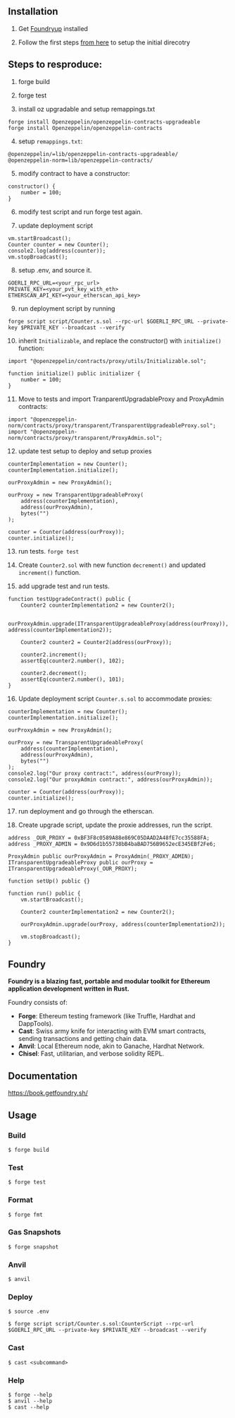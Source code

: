 ## Installation

1. Get [Foundryup](https://book.getfoundry.sh/getting-started/installation) installed


2. Follow the first steps [from here](https://book.getfoundry.sh/getting-started/first-steps) to setup the initial direcotry

## Steps to resproduce:

1. forge build

2. forge test

3. install oz upgradable and setup remappings.txt
```shell
forge install Openzeppelin/openzeppelin-contracts-upgradeable
forge install Openzeppelin/openzeppelin-contracts
```

4. setup `remappings.txt`:
```
@openzeppelin/=lib/openzeppelin-contracts-upgradeable/
@openzeppelin-norm=lib/openzeppelin-contracts/
```

5. modify contract to have a constructor:
```
constructor() {
    number = 100;
}
```

6. modify test script and run forge test again.

7. update deployment script
```
vm.startBroadcast();
Counter counter = new Counter();
console2.log(address(counter));
vm.stopBroadcast();
```

8. setup .env, and source it.
```
GOERLI_RPC_URL=<your_rpc_url>
PRIVATE_KEY=<your_pvt_key_with_eth>
ETHERSCAN_API_KEY=<your_etherscan_api_key>
```

9. run deployment script by running 
```shell
forge script script/Counter.s.sol --rpc-url $GOERLI_RPC_URL --private-key $PRIVATE_KEY --broadcast --verify
```

10. inherit `Initializable`, and replace the constructor() with `initialize()` function:
```
import "@openzeppelin/contracts/proxy/utils/Initializable.sol";
```

```
function initialize() public initializer {
    number = 100;
}
```

11. Move to tests and import TranparentUpgradableProxy and ProxyAdmin contracts:
```
import "@openzeppelin-norm/contracts/proxy/transparent/TransparentUpgradeableProxy.sol";
import "@openzeppelin-norm/contracts/proxy/transparent/ProxyAdmin.sol";
```

12. update test setup to deploy and setup proxies
```
counterImplementation = new Counter();
counterImplementation.initialize();

ourProxyAdmin = new ProxyAdmin();

ourProxy = new TransparentUpgradeableProxy(
    address(counterImplementation),
    address(ourProxyAdmin),
    bytes("")
);

counter = Counter(address(ourProxy));
counter.initialize();
```

13. run tests. `forge test`

14. Create `Counter2.sol` with new function `decrement()` and updated `increment()` function.

15. add upgrade test and run tests.
```
function testUpgradeContract() public {
    Counter2 counterImplementation2 = new Counter2();

    ourProxyAdmin.upgrade(ITransparentUpgradeableProxy(address(ourProxy)), address(counterImplementation2));

    Counter2 counter2 = Counter2(address(ourProxy));

    counter2.increment();
    assertEq(counter2.number(), 102);

    counter2.decrement();
    assertEq(counter2.number(), 101);
}
```

16. Update deployment script `Counter.s.sol` to accommodate proxies:
```
counterImplementation = new Counter();
counterImplementation.initialize();

ourProxyAdmin = new ProxyAdmin();

ourProxy = new TransparentUpgradeableProxy(
    address(counterImplementation),
    address(ourProxyAdmin),
    bytes("")
);
console2.log("Our proxy contract:", address(ourProxy));
console2.log("Our proxyAdmin contract:", address(ourProxyAdmin));

counter = Counter(address(ourProxy));
counter.initialize();
```

17. run deployment and go through the etherscan.

18. Create upgrade script, update the proxie addresses, run the script.
```
address _OUR_PROXY = 0xBF3F8c0589A88e869C05DAAD2A48fE7cc35588FA;
address _PROXY_ADMIN = 0x9D6d1b55738bB4baBAD756B9652ecE345EBf2Fe6;

ProxyAdmin public ourProxyAdmin = ProxyAdmin(_PROXY_ADMIN);
ITransparentUpgradeableProxy public ourProxy = ITransparentUpgradeableProxy(_OUR_PROXY);

function setUp() public {}

function run() public {
    vm.startBroadcast();
    
    Counter2 counterImplementation2 = new Counter2();

    ourProxyAdmin.upgrade(ourProxy, address(counterImplementation2));

    vm.stopBroadcast();
}
```


## Foundry

**Foundry is a blazing fast, portable and modular toolkit for Ethereum application development written in Rust.**

Foundry consists of:

-   **Forge**: Ethereum testing framework (like Truffle, Hardhat and DappTools).
-   **Cast**: Swiss army knife for interacting with EVM smart contracts, sending transactions and getting chain data.
-   **Anvil**: Local Ethereum node, akin to Ganache, Hardhat Network.
-   **Chisel**: Fast, utilitarian, and verbose solidity REPL.

## Documentation

https://book.getfoundry.sh/

## Usage

### Build

```shell
$ forge build
```

### Test

```shell
$ forge test
```

### Format

```shell
$ forge fmt
```

### Gas Snapshots

```shell
$ forge snapshot
```

### Anvil

```shell
$ anvil
```

### Deploy
```shell
$ source .env
```

```shell
$ forge script script/Counter.s.sol:CounterScript --rpc-url $GOERLI_RPC_URL --private-key $PRIVATE_KEY --broadcast --verify
```

### Cast

```shell
$ cast <subcommand>
```

### Help

```shell
$ forge --help
$ anvil --help
$ cast --help
```
